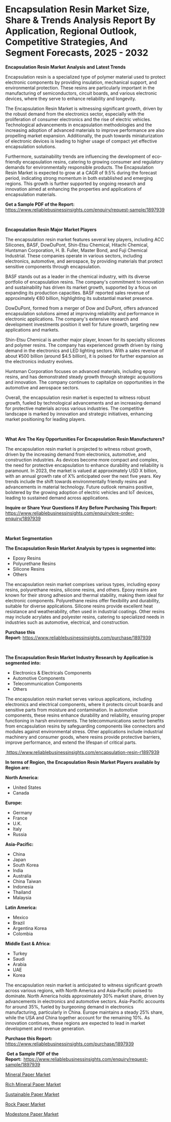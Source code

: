 <p><h1>Encapsulation Resin Market Size, Share & Trends Analysis Report By Application, Regional Outlook, Competitive Strategies, And Segment Forecasts, 2025 - 2032</h1></p><p><strong>Encapsulation Resin Market Analysis and Latest Trends</strong></p>
<p><p>Encapsulation resin is a specialized type of polymer material used to protect electronic components by providing insulation, mechanical support, and environmental protection. These resins are particularly important in the manufacturing of semiconductors, circuit boards, and various electronic devices, where they serve to enhance reliability and longevity.</p><p>The Encapsulation Resin Market is witnessing significant growth, driven by the robust demand from the electronics sector, especially with the proliferation of consumer electronics and the rise of electric vehicles. Technological advancements in encapsulation methodologies and the increasing adoption of advanced materials to improve performance are also propelling market expansion. Additionally, the push towards miniaturization of electronic devices is leading to higher usage of compact yet effective encapsulation solutions.</p><p>Furthermore, sustainability trends are influencing the development of eco-friendly encapsulation resins, catering to growing consumer and regulatory demands for environmentally responsible products. The Encapsulation Resin Market is expected to grow at a CAGR of 9.5% during the forecast period, indicating strong momentum in both established and emerging regions. This growth is further supported by ongoing research and innovation aimed at enhancing the properties and applications of encapsulation materials.</p></p>
<p><strong>Get a Sample PDF of the Report:&nbsp;</strong> <a href="https://www.reliablebusinessinsights.com/enquiry/request-sample/1897939?utm_campaign=60&utm_medium=2&utm_source=Github&utm_content=ia&utm_term=31032025&utm_id=encapsulation-resin">https://www.reliablebusinessinsights.com/enquiry/request-sample/1897939</a></p>
<p>&nbsp;</p>
<p><strong>Encapsulation Resin Major Market Players</strong></p>
<p><p>The encapsulation resin market features several key players, including ACC Silicones, BASF, DowDuPont, Shin-Etsu Chemical, Hitachi Chemical, Huntsman Corporation, H. B. Fuller, Master Bond, and Fuji Chemical Industrial. These companies operate in various sectors, including electronics, automotive, and aerospace, by providing materials that protect sensitive components through encapsulation.</p><p>BASF stands out as a leader in the chemical industry, with its diverse portfolio of encapsulation resins. The company's commitment to innovation and sustainability has driven its market growth, supported by a focus on expanding its production capacities. BASF reported sales revenue of approximately €80 billion, highlighting its substantial market presence.</p><p>DowDuPont, formed from a merger of Dow and DuPont, offers advanced encapsulation solutions aimed at improving reliability and performance in electronic applications. The company's extensive research and development investments position it well for future growth, targeting new applications and markets.</p><p>Shin-Etsu Chemical is another major player, known for its specialty silicones and polymer resins. The company has experienced growth driven by rising demand in the electronics and LED lighting sectors. With a sales revenue of about ¥500 billion (around $4.5 billion), it is poised for further expansion as the electronics industry evolves.</p><p>Huntsman Corporation focuses on advanced materials, including epoxy resins, and has demonstrated steady growth through strategic acquisitions and innovation. The company continues to capitalize on opportunities in the automotive and aerospace sectors.</p><p>Overall, the encapsulation resin market is expected to witness robust growth, fueled by technological advancements and an increasing demand for protective materials across various industries. The competitive landscape is marked by innovation and strategic initiatives, enhancing market positioning for leading players.</p></p>
<p>&nbsp;</p>
<p><strong>What Are The Key Opportunities For Encapsulation Resin Manufacturers?</strong></p>
<p><p>The encapsulation resin market is projected to witness robust growth, driven by the increasing demand from electronics, automotive, and construction industries. As devices become more compact and complex, the need for protective encapsulation to enhance durability and reliability is paramount. In 2023, the market is valued at approximately USD X billion, with an annual growth rate of X% anticipated over the next five years. Key trends include the shift towards environmentally friendly resins and advancements in material technology. Future outlook remains positive, bolstered by the growing adoption of electric vehicles and IoT devices, leading to sustained demand across applications.</p></p>
<p><strong>Inquire or Share Your Questions If Any Before Purchasing This Report:</strong> <a href="https://www.reliablebusinessinsights.com/enquiry/pre-order-enquiry/1897939?utm_campaign=60&utm_medium=2&utm_source=Github&utm_content=ia&utm_term=31032025&utm_id=encapsulation-resin">https://www.reliablebusinessinsights.com/enquiry/pre-order-enquiry/1897939</a></p>
<p>&nbsp;</p>
<p><strong>Market Segmentation</strong></p>
<p><strong>The Encapsulation Resin Market Analysis by types is segmented into:</strong></p>
<p><ul><li>Epoxy Resins</li><li>Polyurethane Resins</li><li>Silicone Resins</li><li>Others</li></ul></p>
<p><p>The encapsulation resin market comprises various types, including epoxy resins, polyurethane resins, silicone resins, and others. Epoxy resins are known for their strong adhesion and thermal stability, making them ideal for electronic components. Polyurethane resins offer flexibility and durability, suitable for diverse applications. Silicone resins provide excellent heat resistance and weatherability, often used in industrial coatings. Other resins may include acrylates and polyester resins, catering to specialized needs in industries such as automotive, electrical, and construction.</p></p>
<p><strong>Purchase this Report:&nbsp;</strong><a href="https://www.reliablebusinessinsights.com/purchase/1897939?utm_campaign=60&utm_medium=2&utm_source=Github&utm_content=ia&utm_term=31032025&utm_id=encapsulation-resin">https://www.reliablebusinessinsights.com/purchase/1897939</a></p>
<p>&nbsp;</p>
<p><strong>The Encapsulation Resin Market Industry Research by Application is segmented into:</strong></p>
<p><ul><li>Electronics & Electricals Components</li><li>Automotive Components</li><li>Telecommunication Components</li><li>Others</li></ul></p>
<p><p>The encapsulation resin market serves various applications, including electronics and electrical components, where it protects circuit boards and sensitive parts from moisture and contamination. In automotive components, these resins enhance durability and reliability, ensuring proper functioning in harsh environments. The telecommunications sector benefits from encapsulation resins by safeguarding components like connectors and modules against environmental stress. Other applications include industrial machinery and consumer goods, where resins provide protective barriers, improve performance, and extend the lifespan of critical parts.</p></p>
<p><a href="https://www.reliablebusinessinsights.com/encapsulation-resin-r1897939?utm_campaign=60&utm_medium=2&utm_source=Github&utm_content=ia&utm_term=31032025&utm_id=encapsulation-resin">&nbsp;https://www.reliablebusinessinsights.com/encapsulation-resin-r1897939</a></p>
<p><strong>In terms of Region, the Encapsulation Resin Market Players available by Region are:</strong></p>
<p>
    <p> <strong> North America: </strong>
        <ul>
            <li>United States</li>
            <li>Canada</li>
        </ul>
        </p> 
    <p> <strong> Europe: </strong>
        <ul>
            <li>Germany</li>
            <li>France</li>
            <li>U.K.</li>
            <li>Italy</li>
            <li>Russia</li>
        </ul>
        </p> 
    <p> <strong> Asia-Pacific: </strong>
        <ul>
            <li>China</li>
            <li>Japan</li>
            <li>South Korea</li>
            <li>India</li>
            <li>Australia</li>
            <li>China Taiwan</li>
            <li>Indonesia</li>
            <li>Thailand</li>
            <li>Malaysia</li>
        </ul>
        </p> 
    <p> <strong> Latin America: </strong>
        <ul>
            <li>Mexico</li>
            <li>Brazil</li>
            <li>Argentina Korea</li>
            <li>Colombia</li>
        </ul>
        </p> 
    <p> <strong> Middle East & Africa: </strong>
        <ul>
            <li>Turkey</li>
            <li>Saudi</li>
            <li>Arabia</li>
            <li>UAE</li>
            <li>Korea</li>
        </ul>
    </p>
    </p>
<p><p>The encapsulation resin market is anticipated to witness significant growth across various regions, with North America and Asia-Pacific poised to dominate. North America holds approximately 30% market share, driven by advancements in electronics and automotive sectors. Asia-Pacific accounts for around 35%, fueled by burgeoning demand in electronics manufacturing, particularly in China. Europe maintains a steady 25% share, while the USA and China together account for the remaining 10%. As innovation continues, these regions are expected to lead in market development and revenue generation.</p></p>
<p><strong>Purchase this Report: </strong><a href="https://www.reliablebusinessinsights.com/purchase/1897939?utm_campaign=60&utm_medium=2&utm_source=Github&utm_content=ia&utm_term=31032025&utm_id=encapsulation-resin">https://www.reliablebusinessinsights.com/purchase/1897939</a></p>
<p>&nbsp;<strong>Get a Sample PDF of the Report:&nbsp;&nbsp;</strong><a href="https://www.reliablebusinessinsights.com/enquiry/request-sample/1897939?utm_campaign=60&utm_medium=2&utm_source=Github&utm_content=ia&utm_term=31032025&utm_id=encapsulation-resin">https://www.reliablebusinessinsights.com/enquiry/request-sample/1897939</a></p>
<p><strong></strong></p>
<p><p><a href="https://github.com/sakuniniray98/Market-Research-Report-List-1/blob/main/mineral-paper-market.md?utm_campaign=60&utm_medium=2&utm_source=Github&utm_content=ia&utm_term=31032025&utm_id=encapsulation-resin">Mineral Paper Market</a></p><p><a href="https://github.com/siriocooch4a/Market-Research-Report-List-1/blob/main/rich-mineral-paper-market.md?utm_campaign=60&utm_medium=2&utm_source=Github&utm_content=ia&utm_term=31032025&utm_id=encapsulation-resin">Rich Mineral Paper Market</a></p><p><a href="https://github.com/yakobotege/Market-Research-Report-List-1/blob/main/sustainable-paper-market.md?utm_campaign=60&utm_medium=2&utm_source=Github&utm_content=ia&utm_term=31032025&utm_id=encapsulation-resin">Sustainable Paper Market</a></p><p><a href="https://github.com/zeyddaddo4/Market-Research-Report-List-1/blob/main/rock-paper-market.md?utm_campaign=60&utm_medium=2&utm_source=Github&utm_content=ia&utm_term=31032025&utm_id=encapsulation-resin">Rock Paper Market</a></p><p><a href="https://github.com/snakewaduddx/Market-Research-Report-List-1/blob/main/modestone-paper-market.md?utm_campaign=60&utm_medium=2&utm_source=Github&utm_content=ia&utm_term=31032025&utm_id=encapsulation-resin">Modestone Paper Market</a></p></p>